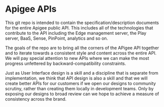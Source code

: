# Apigee APIs

This git repo is intended to contain the specification/description documents for the entire Apigee public API. This includes all of the technologies
that contribute to the API including the Edge management server, the Play server, BaaS, Sense, PinPoint, analytics and so on.

The goals of the repo are to bring all the corners of the APigee API together and to iterate towards a consistent style and content across the
entire API. We will pay special attention to new APIs where we can make the most progress unfettered by backward-compatibility constraints.

Just as User Interface design is a skill and a discipline that is separate from implementation, we think that API design is also a skill
and that we will create better APIs for our customers if we open our designs to community scrutiny, rather than creating them locally
in development teams. Only by exposing our designs to broad review can we hope to achieve a measure of consistency across the brand.
